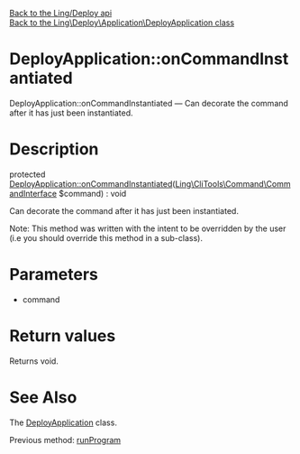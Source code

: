 [Back to the Ling/Deploy api](https://github.com/lingtalfi/Deploy/blob/master/doc/api/Ling/Deploy.md)<br>
[Back to the Ling\Deploy\Application\DeployApplication class](https://github.com/lingtalfi/Deploy/blob/master/doc/api/Ling/Deploy/Application/DeployApplication.md)


DeployApplication::onCommandInstantiated
================



DeployApplication::onCommandInstantiated — Can decorate the command after it has just been instantiated.




Description
================


protected [DeployApplication::onCommandInstantiated](https://github.com/lingtalfi/Deploy/blob/master/doc/api/Ling/Deploy/Application/DeployApplication/onCommandInstantiated.md)([Ling\CliTools\Command\CommandInterface](https://github.com/lingtalfi/CliTools/blob/master/doc/api/Ling/CliTools/Command/CommandInterface.md) $command) : void




Can decorate the command after it has just been instantiated.

Note: This method was written with the intent to be overridden by the user (i.e you should override this method in a sub-class).



Parameters
================


- command

    


Return values
================

Returns void.








See Also
================

The [DeployApplication](https://github.com/lingtalfi/Deploy/blob/master/doc/api/Ling/Deploy/Application/DeployApplication.md) class.

Previous method: [runProgram](https://github.com/lingtalfi/Deploy/blob/master/doc/api/Ling/Deploy/Application/DeployApplication/runProgram.md)<br>

